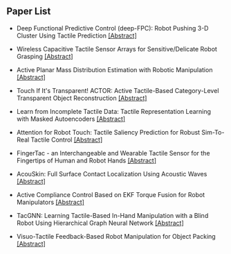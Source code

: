 ## Paper List

- Deep Functional Predictive Control (deep-FPC): Robot Pushing 3-D Cluster Using Tactile Prediction
[[Abstract]](https://events.infovaya.com/presentation?id=111557)

- Wireless Capacitive Tactile Sensor Arrays for Sensitive/Delicate Robot Grasping
[[Abstract]](https://events.infovaya.com/presentation?id=111560)

- Active Planar Mass Distribution Estimation with Robotic Manipulation
[[Abstract]](https://events.infovaya.com/presentation?id=111563)

- Touch If It's Transparent! ACTOR: Active Tactile-Based Category-Level Transparent Object Reconstruction
[[Abstract]](https://events.infovaya.com/presentation?id=111566)

- Learn from Incomplete Tactile Data: Tactile Representation Learning with Masked Autoencoders
[[Abstract]](https://events.infovaya.com/presentation?id=111569)

- Attention for Robot Touch: Tactile Saliency Prediction for Robust Sim-To-Real Tactile Control
[[Abstract]](https://events.infovaya.com/presentation?id=111572)

- FingerTac - an Interchangeable and Wearable Tactile Sensor for the Fingertips of Human and Robot Hands
[[Abstract]](https://events.infovaya.com/presentation?id=111575)

- AcouSkin: Full Surface Contact Localization Using Acoustic Waves
[[Abstract]](https://events.infovaya.com/presentation?id=111578)

- Active Compliance Control Based on EKF Torque Fusion for Robot Manipulators
[[Abstract]](https://events.infovaya.com/presentation?id=111581)

- TacGNN: Learning Tactile-Based In-Hand Manipulation with a Blind Robot Using Hierarchical Graph Neural Network
[[Abstract]](https://events.infovaya.com/presentation?id=111584)

- Visuo-Tactile Feedback-Based Robot Manipulation for Object Packing
[[Abstract]](https://events.infovaya.com/presentation?id=111587)

